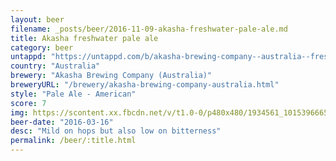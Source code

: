 ```yaml
---
layout: beer
filename: _posts/beer/2016-11-09-akasha-freshwater-pale-ale.md
title: Akasha freshwater pale ale
category: beer
untappd: "https://untappd.com/b/akasha-brewing-company--australia--freshwater-pale-ale/989914"
country: "Australia"
brewery: "Akasha Brewing Company (Australia)"
breweryURL: "/brewery/akasha-brewing-company-australia.html"
style: "Pale Ale - American"
score: 7
img: https://scontent.xx.fbcdn.net/v/t1.0-0/p480x480/1934561_10153966658683745_1961182541822640883_n.jpg?oh=fa34e20a8baaa709c33683cab47a794a&oe=5B1BE1D2
beer-date: "2016-03-16"
desc: "Mild on hops but also low on bitterness"
permalink: /beer/:title.html
---
```


